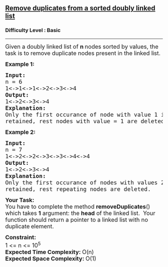 <h2><a href="https://practice.geeksforgeeks.org/problems/remove-duplicates-from-a-sorted-doubly-linked-list/1?utm_source=youtube&utm_medium=collab_striver_ytdescription&utm_campaign=remove-duplicates-from-a-sorted-doubly-linked-list">Remove duplicates from a sorted doubly linked list</a></h2><h3>Difficulty Level : Basic</h3><hr><div class="problems_problem_content__Xm_eO"><p><span style="font-size:18px">Given a doubly&nbsp;linked list of <strong>n </strong>nodes sorted by values, the task is to remove duplicate nodes&nbsp;present in the linked list.</span></p>

<p><span style="font-size:18px"><strong>Example 1:</strong></span></p>

<pre><span style="font-size:18px"><strong>Input:
</strong>n = 6<strong>
</strong>1&lt;-&gt;1&lt;-&gt;1&lt;-&gt;2&lt;-&gt;3&lt;-&gt;4
<strong>Output:
</strong>1&lt;-&gt;2&lt;-&gt;3&lt;-&gt;4
<strong>Explanation:</strong>
Only the first occurance of node with value 1 is 
retained, rest nodes with value = 1 are deleted.</span>
</pre>

<p><span style="font-size:18px"><strong>Example 2:</strong></span></p>

<pre><span style="font-size:18px"><strong>Input:
</strong>n = 7<strong>
</strong>1&lt;-&gt;2&lt;-&gt;2&lt;-&gt;3&lt;-&gt;3&lt;-&gt;4&lt;-&gt;4
<strong>Output:
</strong>1&lt;-&gt;2&lt;-&gt;3&lt;-&gt;4
<strong>Explanation:</strong>
Only the first occurance of nodes with values 2,3 and 4 are 
retained, rest repeating nodes are deleted.</span></pre>

<p><span style="font-size:18px"><strong>Your Task:</strong><br>
You have to complete the method&nbsp;<strong>removeDuplicates</strong>() which takes <strong>1</strong>&nbsp;argument: the <strong>head</strong> of the linked list. &nbsp;Your function should&nbsp;return a pointer to a linked list with no duplicate</span>&nbsp;<span style="font-size:18px">element.</span></p>

<p><span style="font-size:18px"><strong>Constraint:</strong><br>
1 &lt;= n &lt;= 10<sup>5</sup><br>
<strong>Expected Time Complexity: </strong>O(n)<br>
<strong>Expected Space Complexity: </strong>O(1)</span></p>
</div>